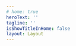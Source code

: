 ```yaml
---
# home: true
heroText: ''
tagline: ''
isShowTitleInHome: false
layout: Layout
---
```


<!-- Fuentes:
<router-link to="sources" style="float:right">Ver Todo</router-link>
<HorizontalScroll page="sources" />

Explicaciones:
<router-link to="explanations" style="float:right">Ver Todo</router-link>
<HorizontalScroll page="explanations" />

## Últimos Posts:
<Posts page="news" /> -->

<!-- <Posts page="sources" /> -->